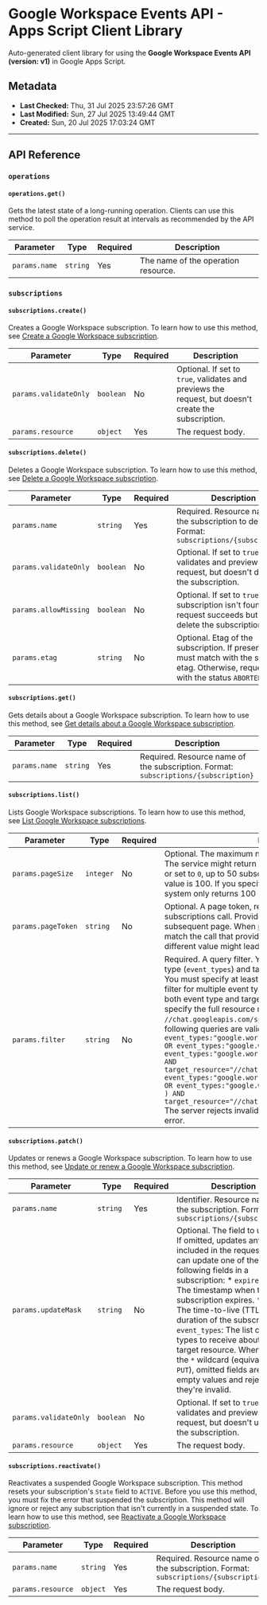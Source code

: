 # Google Workspace Events API - Apps Script Client Library

Auto-generated client library for using the **Google Workspace Events API (version: v1)** in Google Apps Script.

## Metadata

- **Last Checked:** Thu, 31 Jul 2025 23:57:26 GMT
- **Last Modified:** Sun, 27 Jul 2025 13:49:44 GMT
- **Created:** Sun, 20 Jul 2025 17:03:24 GMT



---

## API Reference

### `operations`

#### `operations.get()`

Gets the latest state of a long-running operation. Clients can use this method to poll the operation result at intervals as recommended by the API service.

| Parameter | Type | Required | Description |
|---|---|---|---|
| `params.name` | `string` | Yes | The name of the operation resource. |

### `subscriptions`

#### `subscriptions.create()`

Creates a Google Workspace subscription. To learn how to use this method, see [Create a Google Workspace subscription](https://developers.google.com/workspace/events/guides/create-subscription). 

| Parameter | Type | Required | Description |
|---|---|---|---|
| `params.validateOnly` | `boolean` | No | Optional. If set to `true`, validates and previews the request, but doesn't create the subscription. |
| `params.resource` | `object` | Yes | The request body. |

#### `subscriptions.delete()`

Deletes a Google Workspace subscription. To learn how to use this method, see [Delete a Google Workspace subscription](https://developers.google.com/workspace/events/guides/delete-subscription).

| Parameter | Type | Required | Description |
|---|---|---|---|
| `params.name` | `string` | Yes | Required. Resource name of the subscription to delete. Format: `subscriptions/{subscription}` |
| `params.validateOnly` | `boolean` | No | Optional. If set to `true`, validates and previews the request, but doesn't delete the subscription. |
| `params.allowMissing` | `boolean` | No | Optional. If set to `true` and the subscription isn't found, the request succeeds but doesn't delete the subscription. |
| `params.etag` | `string` | No | Optional. Etag of the subscription. If present, it must match with the server's etag. Otherwise, request fails with the status `ABORTED`. |

#### `subscriptions.get()`

Gets details about a Google Workspace subscription. To learn how to use this method, see [Get details about a Google Workspace subscription](https://developers.google.com/workspace/events/guides/get-subscription).

| Parameter | Type | Required | Description |
|---|---|---|---|
| `params.name` | `string` | Yes | Required. Resource name of the subscription. Format: `subscriptions/{subscription}` |

#### `subscriptions.list()`

Lists Google Workspace subscriptions. To learn how to use this method, see [List Google Workspace subscriptions](https://developers.google.com/workspace/events/guides/list-subscriptions).

| Parameter | Type | Required | Description |
|---|---|---|---|
| `params.pageSize` | `integer` | No | Optional. The maximum number of subscriptions to return. The service might return fewer than this value. If unspecified or set to `0`, up to 50 subscriptions are returned. The maximum value is 100. If you specify a value more than 100, the system only returns 100 subscriptions. |
| `params.pageToken` | `string` | No | Optional. A page token, received from a previous list subscriptions call. Provide this parameter to retrieve the subsequent page. When paginating, the filter value should match the call that provided the page token. Passing a different value might lead to unexpected results. |
| `params.filter` | `string` | No | Required. A query filter. You can filter subscriptions by event type (`event_types`) and target resource (`target_resource`). You must specify at least one event type in your query. To filter for multiple event types, use the `OR` operator. To filter by both event type and target resource, use the `AND` operator and specify the full resource name, such as `//chat.googleapis.com/spaces/{space}`. For example, the following queries are valid: ``` event_types:"google.workspace.chat.membership.v1.updated" OR event_types:"google.workspace.chat.message.v1.created" event_types:"google.workspace.chat.message.v1.created" AND target_resource="//chat.googleapis.com/spaces/{space}" ( event_types:"google.workspace.chat.membership.v1.updated" OR event_types:"google.workspace.chat.message.v1.created" ) AND target_resource="//chat.googleapis.com/spaces/{space}" ``` The server rejects invalid queries with an `INVALID_ARGUMENT` error. |

#### `subscriptions.patch()`

Updates or renews a Google Workspace subscription. To learn how to use this method, see [Update or renew a Google Workspace subscription](https://developers.google.com/workspace/events/guides/update-subscription).

| Parameter | Type | Required | Description |
|---|---|---|---|
| `params.name` | `string` | Yes | Identifier. Resource name of the subscription. Format: `subscriptions/{subscription}` |
| `params.updateMask` | `string` | No | Optional. The field to update. If omitted, updates any fields included in the request. You can update one of the following fields in a subscription: * `expire_time`: The timestamp when the subscription expires. * `ttl`: The time-to-live (TTL) or duration of the subscription. * `event_types`: The list of event types to receive about the target resource. When using the `*` wildcard (equivalent to `PUT`), omitted fields are set to empty values and rejected if they're invalid. |
| `params.validateOnly` | `boolean` | No | Optional. If set to `true`, validates and previews the request, but doesn't update the subscription. |
| `params.resource` | `object` | Yes | The request body. |

#### `subscriptions.reactivate()`

Reactivates a suspended Google Workspace subscription. This method resets your subscription's `State` field to `ACTIVE`. Before you use this method, you must fix the error that suspended the subscription. This method will ignore or reject any subscription that isn't currently in a suspended state. To learn how to use this method, see [Reactivate a Google Workspace subscription](https://developers.google.com/workspace/events/guides/reactivate-subscription).

| Parameter | Type | Required | Description |
|---|---|---|---|
| `params.name` | `string` | Yes | Required. Resource name of the subscription. Format: `subscriptions/{subscription}` |
| `params.resource` | `object` | Yes | The request body. |